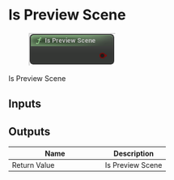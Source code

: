 # Is Preview Scene

<div align="left" data-full-width="false">

<figure><img src="../../../.gitbook/assets/Is_Preview_Scene.png" alt=""><figcaption></figcaption></figure>

</div>

Is Preview Scene

## Inputs

## Outputs

<table><thead><tr><th width="170">Name</th><th>Description</th></tr></thead><tbody><tr><td>Return Value</td><td>Is Preview Scene</td></tr></tbody></table>
